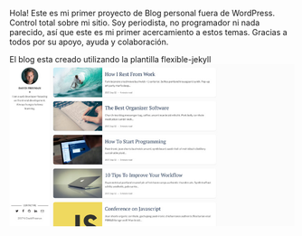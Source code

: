 Hola!
Este es mi primer proyecto de Blog personal fuera de WordPress. Control total sobre mi sitio. Soy periodista, no programador ni nada parecido, así que este es mi primer acercamiento a estos temas. Gracias a todos por su apoyo, ayuda y colaboración.

El blog esta creado utilizando la plantilla flexible-jekyll
![Main page preview](https://github.com/artemsheludko/flexible-jekyll/blob/master/assets/img/home-page.jpg?raw=true)



